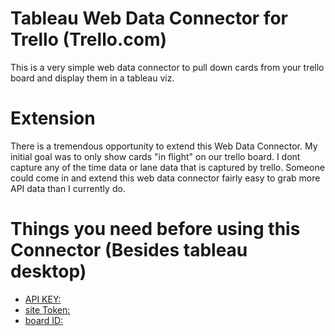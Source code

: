 # Tableau Web Data Connector for Trello (Trello.com)
This is a very simple web data connector to pull down cards from your trello board and display them in a
tableau viz.

# Extension
There is a tremendous opportunity to extend this Web Data Connector. My initial goal was to only show cards "in flight"
on our trello board. I dont capture any of the time data or lane data that is captured by trello. Someone could
come in and extend this web data connector fairly easy to grab more API data than I currently do.

# Things you need before using this Connector (Besides tableau desktop)

* [API KEY:](https://trello.com/c/jObnWvl1/25-generating-your-developer-key)
* [site Token:](https://trello.com/c/fD8ErOzA/26-getting-a-user-token-and-oauth-urls)
* [board ID:](https://trello.com/docs/gettingstarted/)
